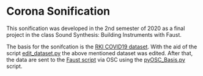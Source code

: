 # Corona Sonification

This sonification was developed in the 2nd semester of 2020 as a final project in the class Sound Synthesis: Building Instruments with Faust.

The basis for the sonifcation is the [RKI COVID19 dataset](https://npgeo-corona-npgeo-de.hub.arcgis.com/datasets/917fc37a709542548cc3be077a786c17_0?geometry=-28.921%2C46.269%2C49.829%2C55.886). With the aid of the script [edit_dataset.py](https://github.com/thomaschhh/SoundSynthesis/blob/master/Code/Python/edit_dataset.py) the above mentioned dataset was edited. After that, the data are sent to the [Faust script](https://github.com/thomaschhh/SoundSynthesis/blob/master/Code/Faust/synth_BASIS/BASIS.dsp) via OSC using the [pyOSC_Basis.py](https://github.com/thomaschhh/SoundSynthesis/blob/master/Code/Python/pyOSC_BASIS.py) script.
